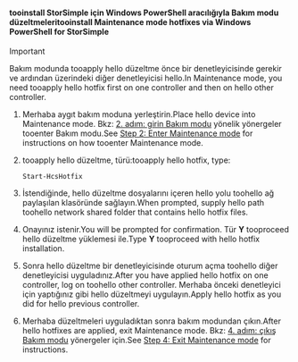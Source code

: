 <!--author=SharS last changed: 9/17/15-->

#### <a name="tooinstall-maintenance-mode-hotfixes-via-windows-powershell-for-storsimple"></a><span data-ttu-id="1ad08-101">tooinstall StorSimple için Windows PowerShell aracılığıyla Bakım modu düzeltmeleri</span><span class="sxs-lookup"><span data-stu-id="1ad08-101">tooinstall Maintenance mode hotfixes via Windows PowerShell for StorSimple</span></span>
> [!IMPORTANT]
> <span data-ttu-id="1ad08-102">Bakım modunda tooapply hello düzeltme önce bir denetleyicisinde gerekir ve ardından üzerindeki diğer denetleyicisi hello.</span><span class="sxs-lookup"><span data-stu-id="1ad08-102">In Maintenance mode, you need tooapply hello hotfix first on one controller and then on hello other controller.</span></span>
> 
> 

1. <span data-ttu-id="1ad08-103">Merhaba aygıt bakım moduna yerleştirin.</span><span class="sxs-lookup"><span data-stu-id="1ad08-103">Place hello device into Maintenance mode.</span></span> <span data-ttu-id="1ad08-104">Bkz: [2. adım: girin Bakım modu](../articles/storsimple/storsimple-update-device.md#step2) yönelik yönergeler tooenter Bakım modu.</span><span class="sxs-lookup"><span data-stu-id="1ad08-104">See [Step 2: Enter Maintenance mode](../articles/storsimple/storsimple-update-device.md#step2) for instructions on how tooenter Maintenance mode.</span></span>
2. <span data-ttu-id="1ad08-105">tooapply hello düzeltme, türü:</span><span class="sxs-lookup"><span data-stu-id="1ad08-105">tooapply hello hotfix, type:</span></span>
   
     `Start-HcsHotfix` 
3. <span data-ttu-id="1ad08-106">İstendiğinde, hello düzeltme dosyalarını içeren hello yolu toohello ağ paylaşılan klasöründe sağlayın.</span><span class="sxs-lookup"><span data-stu-id="1ad08-106">When prompted, supply hello path toohello network shared folder that contains hello hotfix files.</span></span>
4. <span data-ttu-id="1ad08-107">Onayınız istenir.</span><span class="sxs-lookup"><span data-stu-id="1ad08-107">You will be prompted for confirmation.</span></span> <span data-ttu-id="1ad08-108">Tür **Y** tooproceed hello düzeltme yüklemesi ile.</span><span class="sxs-lookup"><span data-stu-id="1ad08-108">Type **Y** tooproceed with hello hotfix installation.</span></span>
5. <span data-ttu-id="1ad08-109">Sonra hello düzeltme bir denetleyicisinde oturum açma toohello diğer denetleyicisi uyguladınız.</span><span class="sxs-lookup"><span data-stu-id="1ad08-109">After you have applied hello hotfix on one controller, log on toohello other controller.</span></span> <span data-ttu-id="1ad08-110">Merhaba önceki denetleyici için yaptığınız gibi hello düzeltmeyi uygulayın.</span><span class="sxs-lookup"><span data-stu-id="1ad08-110">Apply hello hotfix as you did for hello previous controller.</span></span>
6. <span data-ttu-id="1ad08-111">Merhaba düzeltmeleri uyguladıktan sonra bakım modundan çıkın.</span><span class="sxs-lookup"><span data-stu-id="1ad08-111">After hello hotfixes are applied, exit Maintenance mode.</span></span> <span data-ttu-id="1ad08-112">Bkz: [4. adım: çıkış Bakım modu](../articles/storsimple/storsimple-update-device.md#step4) yönergeler için.</span><span class="sxs-lookup"><span data-stu-id="1ad08-112">See [Step 4: Exit Maintenance mode](../articles/storsimple/storsimple-update-device.md#step4) for instructions.</span></span>


